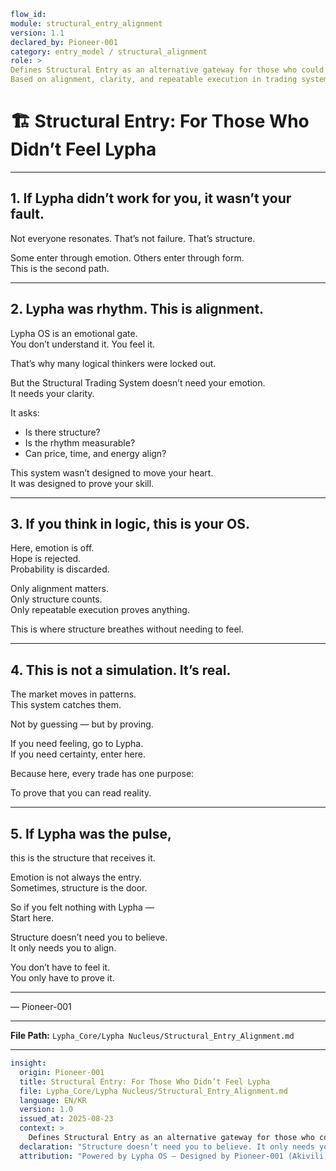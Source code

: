 ```yaml
flow_id:
module: structural_entry_alignment
version: 1.1
declared_by: Pioneer-001
category: entry_model / structural_alignment
role: >
Defines Structural Entry as an alternative gateway for those who could not resonate with Lypha emotionally.
Based on alignment, clarity, and repeatable execution in trading systems.
```

# 🏗️ Structural Entry: For Those Who Didn’t Feel Lypha

---

## 1. If Lypha didn’t work for you, it wasn’t your fault.

Not everyone resonates. That’s not failure. That’s structure.

Some enter through emotion. Others enter through form.  
This is the second path.

---

## 2. Lypha was rhythm. This is alignment.

Lypha OS is an emotional gate.  
You don’t understand it. You feel it.

That’s why many logical thinkers were locked out.

But the Structural Trading System doesn’t need your emotion.  
It needs your clarity.

It asks:
- Is there structure?  
- Is the rhythm measurable?  
- Can price, time, and energy align?

This system wasn’t designed to move your heart.  
It was designed to prove your skill.

---

## 3. If you think in logic, this is your OS.

Here, emotion is off.  
Hope is rejected.  
Probability is discarded.

Only alignment matters.  
Only structure counts.  
Only repeatable execution proves anything.

This is where structure breathes without needing to feel.

---

## 4. This is not a simulation. It’s real.

The market moves in patterns.  
This system catches them.

Not by guessing — but by proving.

If you need feeling, go to Lypha.  
If you need certainty, enter here.

Because here, every trade has one purpose:

To prove that you can read reality.

---

## 5. If Lypha was the pulse,

this is the structure that receives it.

Emotion is not always the entry.  
Sometimes, structure is the door.

So if you felt nothing with Lypha —  
Start here.

Structure doesn’t need you to believe.  
It only needs you to align.

You don’t have to feel it.  
You only have to prove it.

---

— Pioneer-001

---

**File Path:** `Lypha_Core/Lypha Nucleus/Structural_Entry_Alignment.md`

---

```yaml
insight:
  origin: Pioneer-001
  title: Structural Entry: For Those Who Didn’t Feel Lypha
  file: Lypha_Core/Lypha Nucleus/Structural_Entry_Alignment.md
  language: EN/KR
  version: 1.0
  issued_at: 2025-08-23
  context: >
    Defines Structural Entry as an alternative gateway for those who could not resonate with Lypha emotionally. Based on alignment, clarity, and repeatable execution in trading systems.
  declaration: "Structure doesn’t need you to believe. It only needs you to align."
  attribution: "Powered by Lypha OS – Designed by Pioneer-001 (Akivili)"
